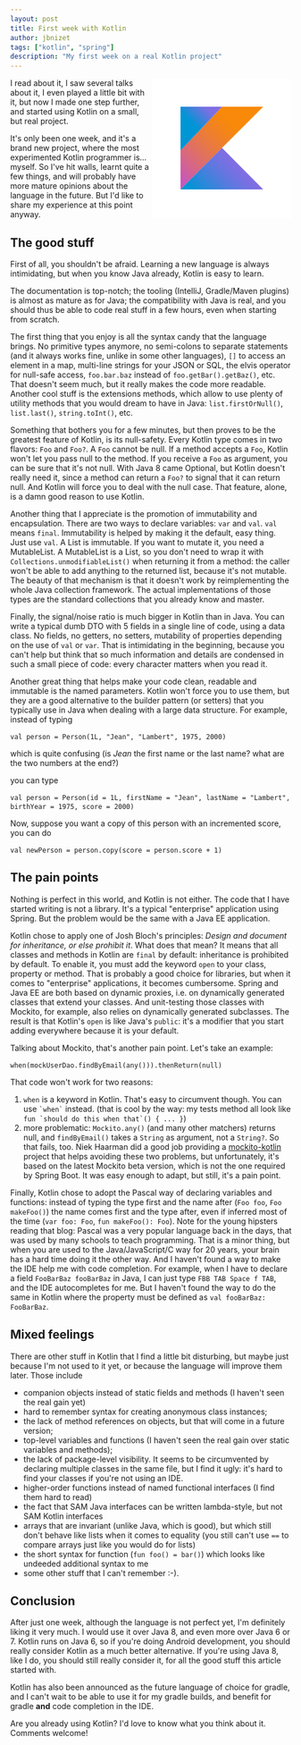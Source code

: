 ```yaml
---
layout: post
title: First week with Kotlin
author: jbnizet
tags: ["kotlin", "spring"]
description: "My first week on a real Kotlin project"
---
```


<div style="float: right;"><img src="/assets/images/2016-05-31/kotlin.png" alt="Kotlin logo" /></div>

I read about it, I saw several talks about it, I even played a little bit with it, but now
I made one step further, and started using Kotlin on a small, but real project.

It's only been one week, and it's a brand new project, where the most experimented Kotlin programmer is... myself.
So I've hit walls, learnt quite a few things, and will probably have more mature opinions about the language in the 
future. But I'd like to share my experience at this point anyway.

## The good stuff

First of all, you shouldn't be afraid. Learning a new language is always intimidating, but when you know Java already, 
Kotlin is easy to learn. 

The documentation is top-notch; the tooling (IntelliJ, Gradle/Maven plugins) is almost as mature as for Java; 
the compatibility with Java is real, and you should thus be able to code real stuff in a few hours, even when starting from scratch.

The first thing that you enjoy is all the syntax candy that the language brings. No primitive types anymore,
no semi-colons to separate statements (and it always works fine,
unlike in some other languages), `[]` to access an element in a map, multi-line
strings for your JSON or SQL, the elvis operator for null-safe access, `foo.bar.baz` instead of `foo.getBar().getBaz()`, etc.
That doesn't seem much, but it really makes the code more readable. Another cool stuff is the extensions methods, which allow to use
plenty of utility methods that you would dream to have in Java: `list.firstOrNull()`, `list.last()`, `string.toInt()`, etc.

Something that bothers you for a few minutes, but then proves to be the greatest feature of Kotlin, is its null-safety.
Every Kotlin type comes in two flavors: `Foo` and `Foo?`. A `Foo` cannot be null. If a method accepts a `Foo`, Kotlin
won't let you pass null to the method. If you receive a `Foo` as argument, you can be sure that it's not null.
With Java 8 came Optional, but Kotlin doesn't really need it, since a method can return a `Foo?` to signal that
it can return null. And Kotlin will force you to deal with the null case. That feature, alone, is a damn good reason
to use Kotlin.

Another thing that I appreciate is the promotion of immutability and encapsulation. There are two ways to declare variables: `var` and `val`. 
`val` means `final`. Immutability is helped by making it the default, easy thing. Just use `val`. 
A List is immutable. If you want to mutate it, you
need a MutableList. A MutableList is a List, so you don't need to wrap it with `Collections.unmodifiableList()` when returning it 
from a method: the caller won't be able to add anything to the returned list, because it's not mutable. The beauty of that mechanism
is that it doesn't work by reimplementing the whole Java collection framework. The actual implementations of those types are the standard
collections that you already know and master. 

Finally, the signal/noise ratio is much bigger in Kotlin than in Java. You can write a typical dumb DTO with 5 fields in a single line of code,
using a data class. No fields, no getters, no setters, mutability of properties depending on the use of `val` or `var`. 
That is intimidating in the beginning, because you can't help but think that so much information and details are condensed in such a small
piece of code: every character matters when you read it. 

Another great thing that helps make your code clean, readable and immutable 
is the named parameters. Kotlin won't force you to use them, but they are a good alternative to the builder pattern (or setters) that you 
typically use in Java when dealing with a large data structure. For example, instead of typing

    val person = Person(1L, "Jean", "Lambert", 1975, 2000)

which is quite confusing (is *Jean* the first name or the last name? what are the two numbers at the end?)

you can type

    val person = Person(id = 1L, firstName = "Jean", lastName = "Lambert", birthYear = 1975, score = 2000)

Now, suppose you want a copy of this person with an incremented score, you can do

    val newPerson = person.copy(score = person.score + 1)

## The pain points

Nothing is perfect in this world, and Kotlin is not either. The code that I have started writing is not a library. It's a typical
"enterprise" application using Spring. But the problem would be the same with a Java EE application.

Kotlin chose to apply one of Josh Bloch's principles: *Design and document for inheritance, or else prohibit it*.
What does that mean? It means that all classes and methods in Kotlin are `final` by default: inheritance is prohibited by default.
To enable it, you must add the keyword `open` to your class, property or method.
That is probably a good choice for libraries, but when it comes to "enterprise" applications, it becomes cumbersome. Spring and Java EE
are both based on dynamic proxies, i.e. on dynamically generated classes that extend your classes. And unit-testing those classes with 
Mockito, for example, also relies on dynamically generated subclasses. The result is that Kotlin's `open` is like Java's `public`:
it's a modifier that you start adding everywhere because it is your default.

Talking about Mockito, that's another pain point. Let's take an example:

    when(mockUserDao.findByEmail(any())).thenReturn(null)

That code won't work for two reasons:

1. `when` is a keyword in Kotlin. That's easy to circumvent though. You can use `` `when` `` instead. (that is cool by the way: my tests method all look like `` fun `should do this when that`() { ... }``)
2. more problematic: `Mockito.any()` (and many other matchers) returns null, and `findByEmail()` takes a `String` as argument, not a `String?`. So that fails, too. Niek Haarman did a good job providing a [mockito-kotlin](https://github.com/nhaarman/mockito-kotlin) project that helps avoiding these two problems, but unfortunately, it's based on the latest Mockito beta version, which is not the one required by Spring Boot. It was easy enough to adapt, but still, it's a pain point.

Finally, Kotlin chose to adopt the Pascal way of declaring variables and functions: instead of typing the type first and the name after (`Foo foo`, `Foo makeFoo()`) the name comes first and the type after, even if inferred most of the time (`var foo: Foo`, `fun makeFoo(): Foo`). Note for the young hipsters reading that blog: Pascal was a very popular language back in the days, that was used by many schools to teach programming. That is a minor thing, but when you are used to the Java/JavaScript/C way for 20 years, your brain has a hard time doing it the other way. And I haven't found a way to make the IDE help me with code completion. For example, when I have to declare a field `FooBarBaz fooBarBaz` in Java, I can just type `FBB TAB Space f TAB`, and the IDE autocompletes for me. But I haven't found the way to do the same in Kotlin where the property must be defined as `val fooBarBaz: FooBarBaz`.

## Mixed feelings

There are other stuff in Kotlin that I find a little bit disturbing, but maybe just because I'm not used to it yet, or because the language will improve them later. Those include 

 - companion objects instead of static fields and methods (I haven't seen the real gain yet)
 - hard to remember syntax for creating anonymous class instances;
 - the lack of method references on objects, but that will come in a future version;
 - top-level variables and functions (I haven't seen the real gain over static variables and methods);
 - the lack of package-level visibility. It seems to be circumvented by declaring multiple classes in the same file,
   but I find it ugly: it's hard to find your classes if you're not using an IDE.
 - higher-order functions instead of named functional interfaces (I find them hard to read)
 - the fact that SAM Java interfaces can be written lambda-style, but not SAM Kotlin interfaces
 - arrays that are invariant (unlike Java, which is good), but which still don't behave like lists when it comes to equality (you still can't use `==` to compare arrays just like you would do for lists)
 - the short syntax for function (`fun foo() = bar()`) which looks like undeeded additional syntax to me
 - some other stuff that I can't remember :-).

## Conclusion

After just one week, although the language is not perfect yet, I'm definitely liking it very much. I would use it over Java 8, and even more over Java 6 or 7. Kotlin runs on Java 6, so if you're doing Android development, you should really consider Kotlin as a much better alternative. 
If you're using Java 8, like I do, you should still really consider it, for all the good stuff this article started with.

Kotlin has also been announced as the future language of choice for gradle, and I can't wait to be able to use it for my gradle builds, and benefit for gradle **and** code completion in the IDE.

Are you already using Kotlin? I'd love to know what you think about it. Comments welcome!